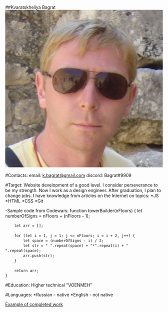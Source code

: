 ##Kvaratskheliya Bagrat
![Alt-текст](profileFoto4.JPG "Подпись")

#Contacts:
email: k.bagrat@gmail.com
discord: Bagrat#9909

#Target:
Website development of a good level.
I consider perseverance to be my strength. Now I work as a design engineer. After graduation, I plan to change jobs. 
I have knowledge from articles on the Internet on topics:
*JS
*HTML
*CSS
*Git

-Sample code from Codewars:
	function towerBuilder(nFloors) {
		let numberOfSigns = nFloors + (nFloors - 1);

		let arr = [];

		for (let i = 1, j = 1; j <= nFloors; i = i + 2, j++) {
			let space = (numberOfSigns - i) / 2;
			let str = " ".repeat(space) + "*".repeat(i) + " ".repeat(space);
			arr.push(str);
		}
		
		return arr;
	}

#Education:
Higher technical "VOENMEH"

#Languages:
*Russian - native
*English - not native

[Example of completed work](https://KBagrat.github.io/rsschool-cv/cv "Example of completed work_")